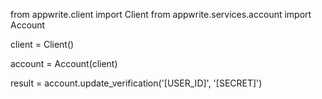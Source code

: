 from appwrite.client import Client
from appwrite.services.account import Account

client = Client()

account = Account(client)

result = account.update_verification('[USER_ID]', '[SECRET]')
